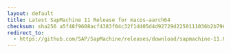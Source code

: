 ```yaml
---
layout: default
title: Latest SapMachine 11 Release for macos-aarch64
checksum: sha256 a5f48f9608acf4383f04c32f1d405d4d92729d2250111036b2b796df9ae50779
redirect_to:
  - https://github.com/SAP/SapMachine/releases/download/sapmachine-11.0.20/sapmachine-jre-11.0.20_macos-aarch64_bin.tar.gz
---
```

